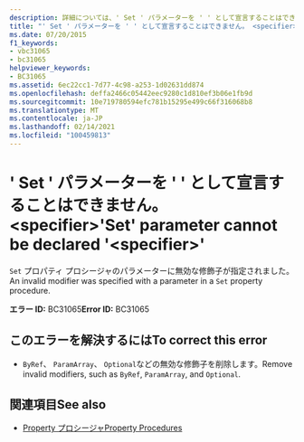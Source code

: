 ```yaml
---
description: 詳細については、' Set ' パラメーターを ' ' として宣言することはできません。 <specifier>
title: "' Set ' パラメーターを ' ' として宣言することはできません。 <specifier>"
ms.date: 07/20/2015
f1_keywords:
- vbc31065
- bc31065
helpviewer_keywords:
- BC31065
ms.assetid: 6ec22cc1-7d77-4c98-a253-1d02631dd874
ms.openlocfilehash: deffa2466c05442eec9280c1d810ef3b06e1fb9d
ms.sourcegitcommit: 10e719780594efc781b15295e499c66f316068b8
ms.translationtype: MT
ms.contentlocale: ja-JP
ms.lasthandoff: 02/14/2021
ms.locfileid: "100459813"
---
```

# <a name="set-parameter-cannot-be-declared-specifier"></a><span data-ttu-id="c323c-103">' Set ' パラメーターを ' ' として宣言することはできません。 \<specifier></span><span class="sxs-lookup"><span data-stu-id="c323c-103">'Set' parameter cannot be declared '\<specifier>'</span></span>

<span data-ttu-id="c323c-104">`Set` プロパティ プロシージャのパラメーターに無効な修飾子が指定されました。</span><span class="sxs-lookup"><span data-stu-id="c323c-104">An invalid modifier was specified with a parameter in a `Set` property procedure.</span></span>  
  
 <span data-ttu-id="c323c-105">**エラー ID:** BC31065</span><span class="sxs-lookup"><span data-stu-id="c323c-105">**Error ID:** BC31065</span></span>  
  
## <a name="to-correct-this-error"></a><span data-ttu-id="c323c-106">このエラーを解決するには</span><span class="sxs-lookup"><span data-stu-id="c323c-106">To correct this error</span></span>  
  
- <span data-ttu-id="c323c-107">`ByRef`、 `ParamArray`、 `Optional`などの無効な修飾子を削除します。</span><span class="sxs-lookup"><span data-stu-id="c323c-107">Remove invalid modifiers, such as `ByRef`, `ParamArray`, and `Optional`.</span></span>  
  
## <a name="see-also"></a><span data-ttu-id="c323c-108">関連項目</span><span class="sxs-lookup"><span data-stu-id="c323c-108">See also</span></span>

- [<span data-ttu-id="c323c-109">Property プロシージャ</span><span class="sxs-lookup"><span data-stu-id="c323c-109">Property Procedures</span></span>](../programming-guide/language-features/procedures/property-procedures.md)
